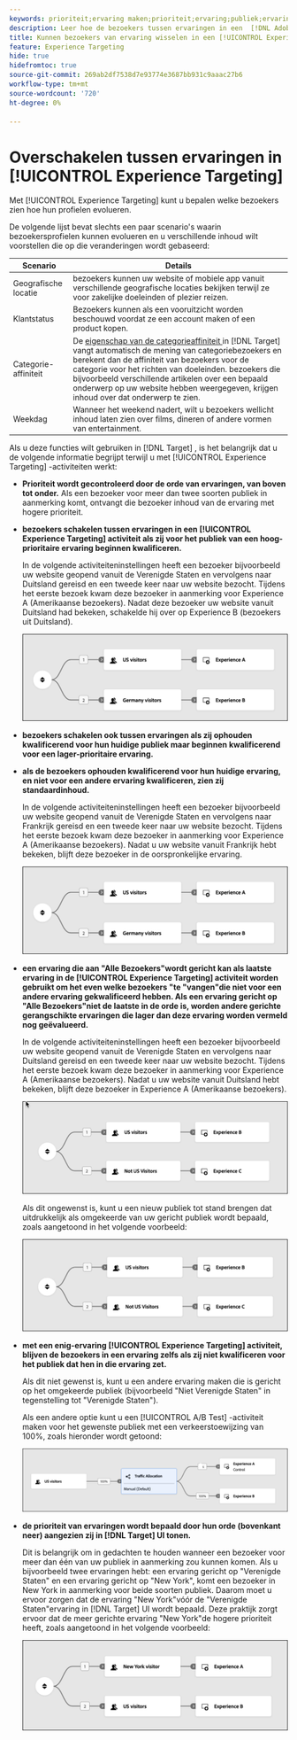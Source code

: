 ```yaml
---
keywords: prioriteit;ervaring maken;prioriteit;ervaring;publiek;ervaring;schakelen tussen ervaringen;visuele ervaringscomposer
description: Leer hoe de bezoekers tussen ervaringen in een  [!DNL Adobe Target] [!UICONTROL Experience Targeting] (XT) activiteit kunnen schakelen aangezien hun profielen evolueren.
title: Kunnen bezoekers van ervaring wisselen in een [!UICONTROL Experience Targeting] -activiteit?
feature: Experience Targeting
hide: true
hidefromtoc: true
source-git-commit: 269ab2df7538d7e93774e3687bb931c9aaac27b6
workflow-type: tm+mt
source-wordcount: '720'
ht-degree: 0%

---
```


# Overschakelen tussen ervaringen in [!UICONTROL Experience Targeting]

Met [!UICONTROL Experience Targeting] kunt u bepalen welke bezoekers zien hoe hun profielen evolueren.

De volgende lijst bevat slechts een paar scenario&#39;s waarin bezoekersprofielen kunnen evolueren en u verschillende inhoud wilt voorstellen die op die veranderingen wordt gebaseerd:

| Scenario | Details |
|--- |--- |
| Geografische locatie | bezoekers kunnen uw website of mobiele app vanuit verschillende geografische locaties bekijken terwijl ze voor zakelijke doeleinden of plezier reizen. |
| Klantstatus | Bezoekers kunnen als een vooruitzicht worden beschouwd voordat ze een account maken of een product kopen. |
| Categorie-affiniteit | De [ eigenschap van de categorieaffiniteit ](/help/main/c-target/c-visitor-profile/category-affinity.md) in [!DNL Target] vangt automatisch de mening van categoriebezoekers en berekent dan de affiniteit van bezoekers voor de categorie voor het richten van doeleinden. bezoekers die bijvoorbeeld verschillende artikelen over een bepaald onderwerp op uw website hebben weergegeven, krijgen inhoud over dat onderwerp te zien. |
| Weekdag | Wanneer het weekend nadert, wilt u bezoekers wellicht inhoud laten zien over films, dineren of andere vormen van entertainment. |

Als u deze functies wilt gebruiken in [!DNL Target] , is het belangrijk dat u de volgende informatie begrijpt terwijl u met [!UICONTROL Experience Targeting] -activiteiten werkt:

* **Prioriteit wordt gecontroleerd door de orde van ervaringen, van boven tot onder.** Als een bezoeker voor meer dan twee soorten publiek in aanmerking komt, ontvangt die bezoeker inhoud van de ervaring met hogere prioriteit.
* **bezoekers schakelen tussen ervaringen in een [!UICONTROL Experience Targeting] activiteit als zij voor het publiek van een hoog-prioritaire ervaring beginnen kwalificeren.**

  In de volgende activiteiteninstellingen heeft een bezoeker bijvoorbeeld uw website geopend vanuit de Verenigde Staten en vervolgens naar Duitsland gereisd en een tweede keer naar uw website bezocht. Tijdens het eerste bezoek kwam deze bezoeker in aanmerking voor Experience A (Amerikaanse bezoekers). Nadat deze bezoeker uw website vanuit Duitsland had bekeken, schakelde hij over op Experience B (bezoekers uit Duitsland).

  ![ Prioriteit US > Duitsland ](/help/main/c-activities/t-experience-target/t-xt-create/assets/xt_priority_us_germany-refresh.png)

* **bezoekers schakelen ook tussen ervaringen als zij ophouden kwalificerend voor hun huidige publiek maar beginnen kwalificerend voor een lager-prioritaire ervaring.**
* **als de bezoekers ophouden kwalificerend voor hun huidige ervaring, en niet voor een andere ervaring kwalificeren, zien zij standaardinhoud.**

  In de volgende activiteiteninstellingen heeft een bezoeker bijvoorbeeld uw website geopend vanuit de Verenigde Staten en vervolgens naar Frankrijk gereisd en een tweede keer naar uw website bezocht. Tijdens het eerste bezoek kwam deze bezoeker in aanmerking voor Experience A (Amerikaanse bezoekers). Nadat u uw website vanuit Frankrijk hebt bekeken, blijft deze bezoeker in de oorspronkelijke ervaring.

  ![ Prioriteit US > Duitsland ](/help/main/c-activities/t-experience-target/t-xt-create/assets/xt_priority_us_germany-refresh.png)

* **een ervaring die aan &quot;Alle Bezoekers&quot;wordt gericht kan als laatste ervaring in de [!UICONTROL Experience Targeting] activiteit worden gebruikt om het even welke bezoekers &quot;te &quot;vangen&quot;die niet voor een andere ervaring gekwalificeerd hebben. Als een ervaring gericht op &quot;Alle Bezoekers&quot;niet de laatste in de orde is, worden andere gerichte gerangschikte ervaringen die lager dan deze ervaring worden vermeld nog geëvalueerd.**

  In de volgende activiteiteninstellingen heeft een bezoeker bijvoorbeeld uw website geopend vanuit de Verenigde Staten en vervolgens naar Duitsland gereisd en een tweede keer naar uw website bezocht. Tijdens het eerste bezoek kwam deze bezoeker in aanmerking voor Experience A (Amerikaanse bezoekers). Nadat u uw website vanuit Duitsland hebt bekeken, blijft deze bezoeker in Experience A (Amerikaanse bezoekers).

  ![ Prioriteit US > Alle Bezoekers ](/help/main/c-activities/t-experience-target/t-xt-create/assets/xt_priority_us_not_us-refresh.png)

  Als dit ongewenst is, kunt u een nieuw publiek tot stand brengen dat uitdrukkelijk als omgekeerde van uw gericht publiek wordt bepaald, zoals aangetoond in het volgende voorbeeld:

  ![ Prioriteit US > niet US ](/help/main/c-activities/t-experience-target/t-xt-create/assets/not-us.png)

* **met een enig-ervaring [!UICONTROL Experience Targeting] activiteit, blijven de bezoekers in een ervaring zelfs als zij niet kwalificeren voor het publiek dat hen in die ervaring zet.**

  Als dit niet gewenst is, kunt u een andere ervaring maken die is gericht op het omgekeerde publiek (bijvoorbeeld &quot;Niet Verenigde Staten&quot; in tegenstelling tot &quot;Verenigde Staten&quot;).

  Als een andere optie kunt u een [!UICONTROL A/B Test] -activiteit maken voor het gewenste publiek met een verkeerstoewijzing van 100%, zoals hieronder wordt getoond:

  ![ Prioriteit één ervaring ](/help/main/c-activities/t-experience-target/t-xt-create/assets/xt_priority_one_experience-refresh.png)

* **de prioriteit van ervaringen wordt bepaald door hun orde (bovenkant neer) aangezien zij in [!DNL Target] UI tonen.**

  Dit is belangrijk om in gedachten te houden wanneer een bezoeker voor meer dan één van uw publiek in aanmerking zou kunnen komen. Als u bijvoorbeeld twee ervaringen hebt: een ervaring gericht op &quot;Verenigde Staten&quot; en een ervaring gericht op &quot;New York&quot;, komt een bezoeker in New York in aanmerking voor beide soorten publiek. Daarom moet u ervoor zorgen dat de ervaring &quot;New York&quot;vóór de &quot;Verenigde Staten&quot;ervaring in [!DNL Target] UI wordt bepaald. Deze praktijk zorgt ervoor dat de meer gerichte ervaring &quot;New York&quot;de hogere prioriteit heeft, zoals aangetoond in het volgende voorbeeld:

  ![ Prioriteit NY > VS ](/help/main/c-activities/t-experience-target/t-xt-create/assets/xt_priority_ny_us-refresh.png)
